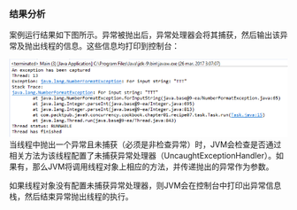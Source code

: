 ### 结果分析

案例运行结果如下图所示。异常被抛出后，异常处理器会将其捕获，然后输出该异常及抛出线程的信息。这些信息均打印到控制台：

![12.png](../images/12.png)
当线程中抛出一个异常且未捕获（必须是非检查异常）时，JVM会检查是否通过相关方法为该线程配置了未捕获异常处理器（UncaughtExceptionHandler）。如果有，那么JVM将调用线程对象上相应的方法，并传递抛出的异常作为参数。

如果线程对象没有配置未捕获异常处理器，则JVM会在控制台中打印出异常信息栈，然后结束异常抛出线程的执行。

